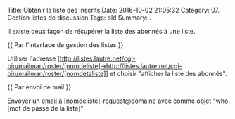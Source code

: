 Title: Obtenir la liste des inscrits 
Date: 2016-10-02 21:05:32
Category: 07. Gestion listes de discussion
Tags: old
Summary:  . 

Il existe deux façon de récupérer la liste des abonnés à une liste.

{{ Par l'interface de gestion des listes }}

Utiliser l'adresse 
[http://listes.lautre.net/cgi-bin/mailman/roster/[nomdeliste]->http://listes.lautre.net/cgi-bin/mailman/roster/[nomdetaliste]] et choisir "afficher la liste des abonnés".

{{ Par envoi de mail }}

Envoyer un email à [nomdeliste]-request@domaine avec comme objet "who [mot de passe de la liste]"